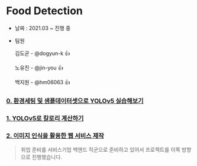 # Food Detection

- 날짜 : 2021.03 ~ 진행 중

- 팀원

  김도균 - @dogyun-k 👍
  
  노유진 - @jin-you 👍
  
  백지원 - @hm06063 👍


### [0. 환경세팅 및 샘플데이터셋으로 YOLOv5 실습해보기](https://github.com/dogyun-k/Yolov5/blob/main/Summary/%EC%9A%9C%EB%A1%9C%EC%8B%A4%EC%8A%B5%ED%95%B4%EB%B3%B4%EA%B8%B0.md)

### [1. YOLOv5로 칼로리 계산하기](https://github.com/dogyun-k/Yolov5/blob/main/Summary/Food.md)

### [2. 이미지 인식을 활용한 웹 서비스 제작](https://github.com/dogyun-k/dietblog)

> 취업 준비를 서비스기업 백엔드 직군으로 준비하고 있어서 프로젝트를 이쪽 방향으로 진행했습니다.
